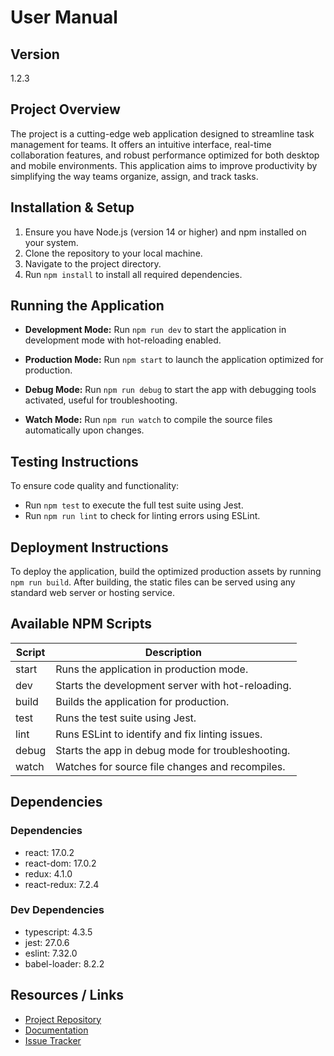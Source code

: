 # User Manual

## Version

1.2.3

## Project Overview

The project is a cutting-edge web application designed to streamline task management for teams. It offers an intuitive interface, real-time collaboration features, and robust performance optimized for both desktop and mobile environments. This application aims to improve productivity by simplifying the way teams organize, assign, and track tasks.

## Installation & Setup

1. Ensure you have Node.js (version 14 or higher) and npm installed on your system.
2. Clone the repository to your local machine.
3. Navigate to the project directory.
4. Run `npm install` to install all required dependencies.

## Running the Application

- **Development Mode:**
  Run `npm run dev` to start the application in development mode with hot-reloading enabled.

- **Production Mode:**
  Run `npm start` to launch the application optimized for production.

- **Debug Mode:**
  Run `npm run debug` to start the app with debugging tools activated, useful for troubleshooting.

- **Watch Mode:**
  Run `npm run watch` to compile the source files automatically upon changes.

## Testing Instructions

To ensure code quality and functionality:

- Run `npm test` to execute the full test suite using Jest.
- Run `npm run lint` to check for linting errors using ESLint.

## Deployment Instructions

To deploy the application, build the optimized production assets by running `npm run build`. After building, the static files can be served using any standard web server or hosting service.

## Available NPM Scripts

| Script  | Description                                      |
|---------|------------------------------------------------|
| start   | Runs the application in production mode.        |
| dev     | Starts the development server with hot-reloading. |
| build   | Builds the application for production.          |
| test    | Runs the test suite using Jest.                  |
| lint    | Runs ESLint to identify and fix linting issues. |
| debug   | Starts the app in debug mode for troubleshooting. |
| watch   | Watches for source file changes and recompiles. |

## Dependencies

### Dependencies

- react: 17.0.2
- react-dom: 17.0.2
- redux: 4.1.0
- react-redux: 7.2.4

### Dev Dependencies

- typescript: 4.3.5
- jest: 27.0.6
- eslint: 7.32.0
- babel-loader: 8.2.2

## Resources / Links

- [Project Repository](https://github.com/example/task-manager)
- [Documentation](https://docs.example.com/task-manager)
- [Issue Tracker](https://github.com/example/task-manager/issues)